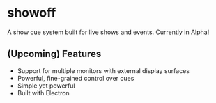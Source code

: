# showoff
A show cue system built for live shows and events.
Currently in Alpha!

## (Upcoming) Features
* Support for multiple monitors with external display surfaces
* Powerful, fine-grained control over cues
* Simple yet powerful
* Built with Electron
